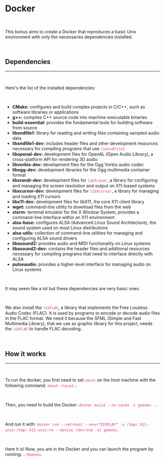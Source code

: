 <style>
	code {
		font-family: 'Courier New', Courier, monospace;
		color: #d63384;
	}
</style>

# Docker

<br>

This bonus aims to create a Docker that reproduces a basic Unix environment with only the necessaries dependencies installed.

<br>

## Dependencies

---

<br>

Here's the list of the installed dependencies:

<br>

- **CMake:** configures and build complex projects in C/C++, such as software libraries or applications
- **g++:** compiles C++ source code into machine-executable binaries
- **build-essential:** provides the fundamental tools for building software from source
- **libsndfile1:** library for reading and writing files containing sampled audio data
- **libsndfile1-dev:** includes header files and other development resources necessary for compiling programs that use `libsndfile1`
- **libopenal-dev:** development files for OpenAL (Open Audio Library), a cross-platform API for rendering 3D audio
- **libvorbis-dev:** development files for the Ogg Vorbis audio codec
- **libogg-dev:** development libraries for the Ogg multimedia container format
- **libxrandr-dev:** development files for `libXrandr`, a library for configuring and managing the screen resolution and output on X11-based systems
- **libxcursor-dev:** development files for `libXcursor`, a library for managing and loading X11 cursors
- **libx11-dev:** development files for libX11, the core X11 client library
- **wget:** command-line utility to download files from the web
- **xterm:** terminal emulator for the X Window System, provides a command-line interface within an X11 environment
- **alsa-base:** configures ALSA (Advanced Linux Sound Architecture), the sound system used on most Linux distributions
- **alsa-utils:** collection of command-line utilities for managing and configuring ALSA sound drivers
- **libasound2:** provides audio and MIDI functionality on Linux systems
- **libasound2-dev:** contains the header files and additional resources necessary for compiling programs that need to interface directly with ALSA
- **pulseaudio:** provides a higher-level interface for managing audio on Linux systems

<br>

It may seem like a lot but these dependencies are very basic ones.

<br>

We also install the `libFLAC`, a library that implements the Free Lossless Audio Codec (FLAC). It is used by programs to encode or decode audio files in the FLAC format. We need it because the SFML (Simple and Fast Multimedia Library), that we use as graphic library for this project, needs the `libFLAC` to handle FLAC decoding.

<br>

## How it works

---

<br>

To run the docker, you first need to set `xhost` on the host machine with the following command: `xhost +local:`.

<br>

Then, you need to build the Docker: `docker build --no-cache -t gomoku .`.

<br>

And run it with: `docker run --net=host --env="DISPLAY" -v /tmp/.X11-unix:/tmp/.X11-unix:rw --device /dev/snd -it gomoku`.

<br>

Here it is! Now, you are in the Docker and you can launch the program by running: `./Gomoku`.
